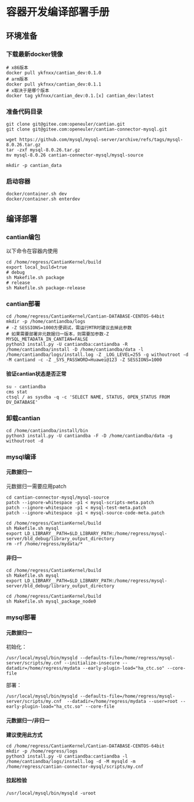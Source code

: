 # 容器开发编译部署手册

## 环境准备

### 下载最新docker镜像

```shell
# x86版本
docker pull ykfnxx/cantian_dev:0.1.0
# arm版本
docker pull ykfnxx/cantian_dev:0.1.1
# x取决于是哪个版本
docker tag ykfnxx/cantian_dev:0.1.[x] cantian_dev:latest
```

### 准备代码目录

```shell
git clone git@gitee.com:openeuler/cantian.git
git clone git@gitee.com:openeuler/cantian-connector-mysql.git

wget https://github.com/mysql/mysql-server/archive/refs/tags/mysql-8.0.26.tar.gz
tar -zxf mysql-8.0.26.tar.gz
mv mysql-8.0.26 cantian-connector-mysql/mysql-source

mkdir -p cantian_data
```

### 启动容器

```shell
docker/container.sh dev
docker/container.sh enterdev
```

## 编译部署

### cantian编包

以下命令在容器内使用
```shell
cd /home/regress/CantianKernel/build
export local_build=true
# debug
sh Makefile.sh package
# release
sh Makefile.sh package-release
```

### cantian部署

```shell
cd /home/regress/CantianKernel/Cantian-DATABASE-CENTOS-64bit
mkdir -p /home/cantiandba/logs
# -Z SESSIONS=1000方便调试，需运行MTR时建议去掉此参数
# 如果需要部署非元数据归一版本，则需要加参数-Z MYSQL_METADATA_IN_CANTIAN=FALSE
python3 install.py -U cantiandba:cantiandba -R /home/cantiandba/install -D /home/cantiandba/data -l /home/cantiandba/logs/install.log -Z _LOG_LEVEL=255 -g withoutroot -d -M cantiand -c -Z _SYS_PASSWORD=Huawei@123 -Z SESSIONS=1000
```

#### 验证cantian状态是否正常

```shell
su - cantiandba
cms stat
ctsql / as sysdba -q -c 'SELECT NAME, STATUS, OPEN_STATUS FROM DV_DATABASE'
```

### 卸载cantian
```shell
cd /home/cantiandba/install/bin
python3 install.py -U cantiandba -F -D /home/cantiandba/data -g withoutroot -d
```

### mysql编译

#### 元数据归一
元数据归一需要应用patch
```shell
cd cantian-connector-mysql/mysql-source
patch --ignore-whitespace -p1 < mysql-scripts-meta.patch
patch --ignore-whitespace -p1 < mysql-test-meta.patch
patch --ignore-whitespace -p1 < mysql-source-code-meta.patch
```

```shell
cd /home/regress/CantianKernel/build
sh Makefile.sh mysql
export LD_LIBRARY__PATH=$LD_LIBRARY_PATH:/home/regress/mysql-server/bld_debug/library_output_directory
rm -rf /home/regress/mydata/*
```

#### 非归一

```shell
cd /home/regress/CantianKernel/build
sh Makefile.sh mysql
export LD_LIBRARY__PATH=$LD_LIBRARY_PATH:/home/regress/mysql-server/bld_debug/library_output_directory

cd /home/regress/CantianKernel/build
sh Makefile.sh mysql_package_node0
```

### mysql部署

#### 元数据归一
初始化：
```shell
/usr/local/mysql/bin/mysqld --defaults-file=/home/regress/mysql-server/scripts/my.cnf --initialize-insecure --datadir=/home/regress/mydata --early-plugin-load="ha_ctc.so" --core-file
```

部署：
```shell
/usr/local/mysql/bin/mysqld --defaults-file=/home/regress/mysql-server/scripts/my.cnf  --datadir=/home/regress/mydata --user=root --early-plugin-load="ha_ctc.so" --core-file
```

#### 元数据归一/非归一

**建议使用此方式**

```shell
cd /home/regress/CantianKernel/Cantian-DATABASE-CENTOS-64bit
mkdir -p /home/regress/logs
python3 install.py -U cantiandba:cantiandba -l /home/cantiandba/logs/install.log -d -M mysqld -m /home/regress/cantian-connector-mysql/scripts/my.cnf
```
#### 拉起检验

```shell
/usr/local/mysql/bin/mysqld -uroot
```

